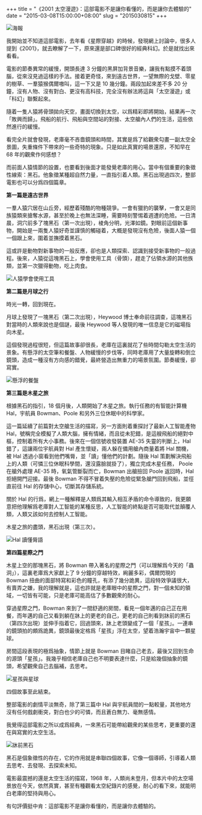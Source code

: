 +++
title = "《2001 太空漫遊》：這部電影不是讓你看懂的，而是讓你去體驗的"
date = "2015-03-08T15:00:00+08:00"
slug = "2015030815"
+++

![海報](/blog_static/2015/20150308-2001-a-space-odyssey-01.jpg)

我開始並不知道這部電影，去年看《星際穿越》的時候，發現網上討論中，很多人提到《2001》，就去瞭解了一下，原來還是部口碑很好的經典科幻。於是就找出來看看。

電影的節奏異常的緩慢，開頭長達 3 分鐘的黑屏加背景音樂，讓我有點摸不着頭腦，從來沒見過這樣的手法。接着更奇怪，來到遠古世界，一望無際的戈壁、零星的樹草、一羣猿猴偶爾嗷叫，這一下又是 10 幾分鐘。兩段加起來差不多 20 分鐘，沒有人物、沒有對白、更沒有高科技，完全沒有辦法將這與「太空漫遊」或「科幻」聯繫起來。

隨着一隻人猿將骨頭拋向天空，畫面切換到太空，以爲精彩即將開始，結果再一次「敗興而歸」。飛船的航行、飛船與空間站的對接、太空艙內人們的生活，這些依然進行的緩慢。

看完全片就會發現，老庫毫不吝嗇鏡頭和時間，其實是爲了給觀衆勾畫一副太空全景圖，失重條件下帶來的一些奇特的現象。只是如此真實的場景還原，不知早在 68 年的觀衆作何感想？

而前面人猿情節的設置，也要看到後面才能發覺老庫的用心。當中有個重要的象徵性線索：黑石。他象徵某種超自然力量，一直指引着人類。黑石出現過四次，整部電影也可以分爲四個篇章。

**第一篇是遠古世界**

一羣人猿穴居在山丘旁，經歷着殘酷的物種競爭。一會有獵豹的襲擊，一會又是同族猿類來搶奪水源，甚至於晚上也無法深睡，需要時刻警惕着週遭的危險。一日清晨，洞穴前多了塊黑石（第一次出現），棱角分明，光澤如鏡。對眼前這個新事物，開始是一兩隻人猿好奇並謹慎的觸碰着，大概是發現沒有危險，後面人猿一個一個跟上來，圍着並撫摸着黑石。

這或許是動物對新事物的一般反應，卻也是人類探索、認識到接受新事物的一般過程。後來，人猿從這塊黑石上，學會使用工具（骨頭），趕走了佔領水源的其他族類，並第一次獵得動物，吃上肉食。

![人猿學會使用工具](/blog_static/2015/20150308-2001-a-space-odyssey-02.jpg)

**第二篇是月球之行**

時光一轉，回到現在。

月球上發現了一塊黑石（第二次出現），Heywood 博士奉命前往調查，這塊黑石對當時的人類來說也是個謎，最後 Heywood 等人發現的唯一信息是它的磁場指向木星。

這個發現過程很短，但這篇故事卻很長，老庫在這裏就花了些時間勾勒太空生活的景象。有懸浮的太空筆和餐盤、人物緩慢的步伐等，同時老庫用了大量旋轉和倒立鏡頭，造成一種沒有方向感的錯覺，最終營造出無重力的場景氛圍。節奏緩慢，卻寫實。

![懸浮的餐盤](/blog_static/2015/20150308-2001-a-space-odyssey-03.jpg)

**第三篇是木星之旅**

根據黑石的指引，18 個月後，人類開始了木星之旅。執行任務的有智能計算機 Hal，宇航員 Bowman、Poole 和另外三位休眠中的科學家。

這一篇延續了前篇對太空艙生活的描寫，另一方面則着重探討了最新人工智能產物 Hal，號稱完全模擬了人類大腦，擁有情緒，而且從未犯錯，是這艘飛船的絕對中樞，控制着所有大小事務。後來在一個信號收發裝置 AE-35 失靈的判斷上，Hal 錯了，這讓兩位宇航員對 Hal 產生懷疑，兩人躲在備用艙內商量着將 Hal 關機，被 Hal 透過小窗看到他們嘴脣，並「讀」懂他們的計劃。隨後 Hal 策劃解決飛船上的人類（可憐三位休眠科學間，還沒露臉就掛了），獨立完成木星任務， Poole 在艙外處理 AE-35 時，氧氣管斷裂而亡，Bowman 出艙撿回 Poole 返回時，Hal 拒絕開門迎接。最後 Bowman 不得不冒着失壓的危險從緊急艙門回到飛船，並徑直前往 Hal 的存儲中心，切斷其存儲系統。

關於 Hal 的行爲，網上一種解釋是人類爲其輸入相互矛盾的命令導致的，我更願意把他理解爲老庫對人工智能的某種反思，人工智能的終點是否可能取代並顛覆人類，人類又該如何去控制人工智能。

木星之旅的盡頭，黑石出現（第三次）。

![Hal 讀懂脣語](/blog_static/2015/20150308-2001-a-space-odyssey-04.jpg)

**第四篇星際之門**

木星上空的那塊黑石，將 Bowman 帶入著名的星際之門（可以理解爲今天的「蟲洞」），這裏老庫爲大家獻上了 9 分鐘的穿越特效，絢麗多彩，偶爾閃現的 Bowman 扭曲的面部特寫和彩色的瞳孔，有添了幾分詭異，這段特效爭議很大，有賣弄之嫌，我的理解就是，這也許就是老庫眼中的星際之門，對一個未知的領域，一切皆有可能，只是老庫可能高估了多數觀衆的耐心。

穿過星際之門，Bowman 來到了一間舒適的房間，看見一個年邁的自己正在用餐，而年邁的自己又看到躺在牀上的更老的自己，更老的自己則看到牀前的黑石（第四次出現）並伸手指着它，回過頭來，牀上老頭變成了一個「星孩」。一連串的鏡頭拍的頗爲詭異，鏡頭最後定格爲「星孩」浮在太空，望着浩瀚宇宙中一顆星球。

房間這段表現的極爲抽象，情節上就是 Bowman 目睹自己老去，最後又回到生命的源頭「星孩」。我幾乎相信老庫自己也不明要表達什麼，只是給幾個抽象的鏡頭，希望觀衆自己去腦補，去思考。

![星孩與星球](/blog_static/2015/20150308-2001-a-space-odyssey-05.jpg)

四個故事至此結束。

整部電影的劇情平淡無奇，除了第三篇中 Hal 與宇航員間的一點較量，其他地方沒有任何戲劇衝突，對白也少的可憐，而且蒼白無力、毫無感情。

我覺得這部電影之所以成爲經典，一來黑石可能帶給觀衆的某些思考，更重要的還在與寫實的太空生活。

![牀前黑石](/blog_static/2015/20150308-2001-a-space-odyssey-06.jpg)

黑石是個象徵性的存在，它的作用就是串聯四個故事，它像一個導師，引導着人類去思考、去發現、去探索未知。

電影最震撼的還是太空生活的描寫，1968 年，人類尚未登月，但本片中的太空場景放在今天，依然真實，甚至有種觀看太空紀錄片的感覺，耐心的看下來，就能明白老庫的堅持與用心。

有句評價挺中肯：這部電影不是讓你看懂的，而是讓你去體驗的。


